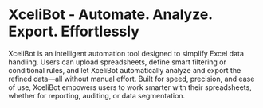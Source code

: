 # XceliBot - Automate. Analyze. Export. Effortlessly
XceliBot is an intelligent automation tool designed to simplify Excel data handling. Users can upload spreadsheets, define smart filtering or conditional rules, and let XceliBot automatically analyze and export the refined data—all without manual effort. Built for speed, precision, and ease of use, XceliBot empowers users to work smarter with their spreadsheets, whether for reporting, auditing, or data segmentation.
